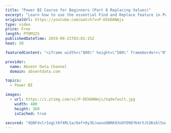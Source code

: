 ```yaml
---
title: "Power BI Course for Beginners (Part 8 Replacing Values)"
excerpt: "Learn how to use the essential Find and Replace feature in Power BI."
originalUrl: https://youtube.com/watch?v=P-DEkDANmjs
type: video
price: Free
length: PT8M32S
publishedDateTime: 2019-09-21T03:01:15Z
heat: 50

featuredContent: "<iframe width=\"800\" height=\"500\" frameborder=\"0\" src=\"https://www.youtube.com/embed/P-DEkDANmjs\" allow=\"accelerometer; autoplay; encrypted-media; gyroscope; picture-in-picture\" allowfullscreen></iframe>"

provider:
  name: Absent Data Channel
  domain: absentdata.com

topics:
  - Power BI

images:
  - url: https://i.ytimg.com/vi/P-DEkDANmjs/hqdefault.jpg
    width: 480
    height: 360
    isCached: true

secured: "dQ0F4vlrIegLYbf4RLSa/Oaf+0y3E/waxoOBRK93nOYD907K4r5JCUKzbl5uwYiUh8JR2AAKEnY1hv3dQ1p+xZIMXcW1G0kb1mJgNDmzRjAd+zYg/PBjCrNpCS1C1EE4KU7sxK7+EXdhoyrj1BNaEwiPEg2q8a6eb+e3QwrtVkztSMz9RYNt5YZuEVysbUac4bQcqK08UckGi6jgKQ+FeZ/INQZE24ARRBkQ6YyfwbEaVnRXBP1m/4A2BiQp32YRd1FXQPS5ylo5n1RfKC+ZQirg+2u31Vq/4YqJNBtOMO8aNEuzKtjNtltQ4OFPEm2gtyH+Cf+AH+p59Sr9OvRC7WvSJ0IZZ1kLfS/9j4iwHKUwzFeAy720i8WHd4NY7A55sStjUXWGjJ4UfWmLHn1FrfYIzai9MyZhYHSv+O/nKxE=;BIObjXMA91uMfYvt9XmTTw=="
---
```


